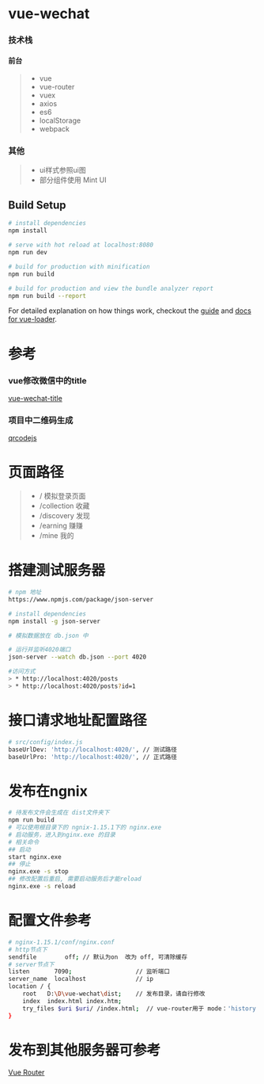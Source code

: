 # vue-wechat

### 技术栈

#### 前台
> * vue
> * vue-router
> * vuex
> * axios
> * es6
> * localStorage
> * webpack

### 其他
> * ui样式参照ui图
> * 部分组件使用 Mint UI

## Build Setup

``` bash
# install dependencies
npm install

# serve with hot reload at localhost:8080
npm run dev

# build for production with minification
npm run build

# build for production and view the bundle analyzer report
npm run build --report
```

For detailed explanation on how things work, checkout the [guide](http://vuejs-templates.github.io/webpack/) and [docs for vue-loader](http://vuejs.github.io/vue-loader).

# 参考

### vue修改微信中的title
[vue-wechat-title](https://www.npmjs.com/package/vue-wechat-title)

### 项目中二维码生成
[qrcodejs](https://github.com/davidshimjs/qrcodejs)

# 页面路径
> * /   模拟登录页面
> * /collection   收藏
> * /discovery    发现
> * /earning	  赚赚
> * /mine         我的

# 搭建测试服务器
``` bash
# npm 地址
https://www.npmjs.com/package/json-server

# install dependencies
npm install -g json-server

# 模拟数据放在 db.json 中

# 运行并监听4020端口
json-server --watch db.json --port 4020

#访问方式
> * http://localhost:4020/posts
> * http://localhost:4020/posts?id=1
```

# 接口请求地址配置路径
``` bash
# src/config/index.js
baseUrlDev: 'http://localhost:4020/', // 测试路径
baseUrlPro: 'http://localhost:4020/', // 正式路径
```

# 发布在ngnix
``` bash
# 待发布文件会生成在 dist文件夹下
npm run build
# 可以使用根目录下的 ngnix-1.15.1下的 nginx.exe
# 启动服务，进入到nginx.exe 的目录
# 相关命令
## 启动
start nginx.exe
## 停止
nginx.exe -s stop
## 修改配置后重启, 需要启动服务后才能reload
nginx.exe -s reload
```

# 配置文件参考
``` bash
# nginx-1.15.1/conf/nginx.conf
# http节点下
sendfile        off; // 默认为on  改为 off, 可清除缓存
# server节点下
listen       7090;					// 监听端口
server_name  localhost				// ip
location / {
    root   D:\D\vue-wechat\dist;	// 发布目录，请自行修改
    index  index.html index.htm;
    try_files $uri $uri/ /index.html;  // vue-router用于 mode：'history'的配置
}
```

# 发布到其他服务器可参考
[Vue Router](https://router.vuejs.org/zh/guide/essentials/history-mode.html#%E5%90%8E%E7%AB%AF%E9%85%8D%E7%BD%AE%E4%BE%8B%E5%AD%90)